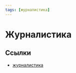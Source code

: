 ```yaml
---
tags: [журналистика]
---
```

# Журналистика

## Ссылки

* [журналистика](https://ru.wikipedia.org/wiki/%D0%96%D1%83%D1%80%D0%BD%D0%B0%D0%BB%D0%B8%D1%81%D1%82%D0%B8%D0%BA%D0%B0 "Журналистика")
